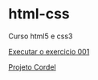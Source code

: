 # html-css
 Curso html5 e css3

<a href="https://lucasrnegreiro.github.io/html-css/html%20e%20css/ex001/index.html">Executar o exercicio 001


<a href="https://lucasrnegreiro.github.io/html-css/html%20e%20css/projeto cordel/projeto,html">Projeto Cordel</a>
